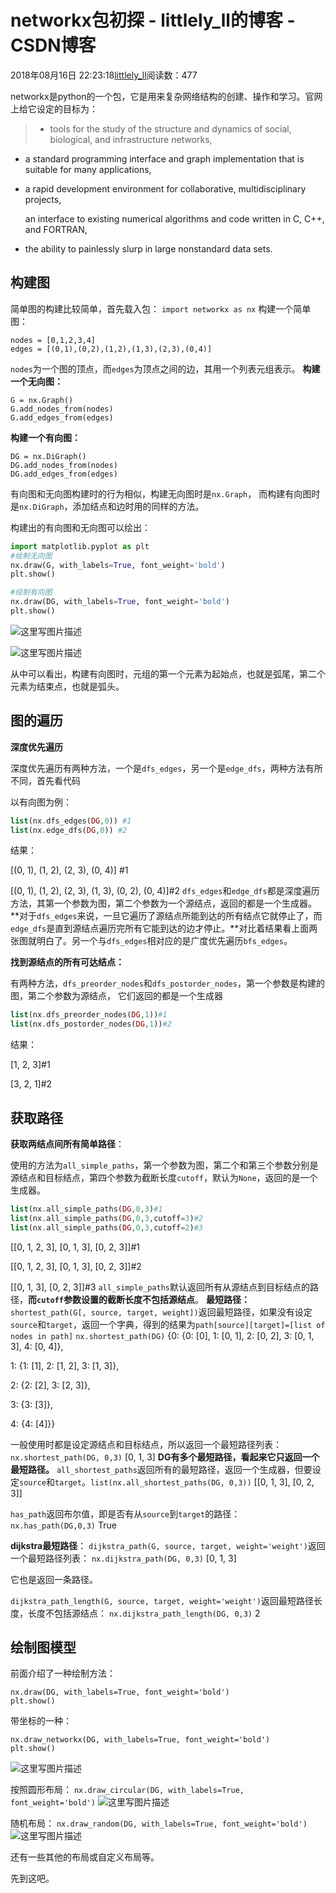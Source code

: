 # networkx包初探 - littlely_ll的博客 - CSDN博客





2018年08月16日 22:23:18[littlely_ll](https://me.csdn.net/littlely_ll)阅读数：477








networkx是python的一个包，它是用来复杂网络结构的创建、操作和学习。官网上给它设定的目标为：

> - tools for the study of the structure and dynamics of social, biological, and infrastructure networks,
- a standard programming interface and graph implementation that is suitable for many applications,
- a rapid development environment for collaborative, multidisciplinary projects, 

  an interface to existing numerical algorithms and code written in C, C++, and FORTRAN,
- the ability to painlessly slurp in large nonstandard data sets.


## 构建图

简单图的构建比较简单，首先载入包：
`import networkx as nx`
构建一个简单图：

```
nodes = [0,1,2,3,4]
edges = [(0,1),(0,2),(1,2),(1,3),(2,3),(0,4)]
```

`nodes`为一个图的顶点，而`edges`为顶点之间的边，其用一个列表元组表示。 
**构建一个无向图：**

```
G = nx.Graph()
G.add_nodes_from(nodes)
G.add_edges_from(edges)
```

**构建一个有向图：**

```
DG = nx.DiGraph()
DG.add_nodes_from(nodes)
DG.add_edges_from(edges)
```

有向图和无向图构建时的行为相似，构建无向图时是`nx.Graph`， 而构建有向图时是`nx.DiGraph`，添加结点和边时用的同样的方法。 

构建出的有向图和无向图可以绘出：

```python
import matplotlib.pyplot as plt
#绘制无向图
nx.draw(G, with_labels=True, font_weight='bold')
plt.show()

#绘制有向图
nx.draw(DG, with_labels=True, font_weight='bold')
plt.show()
```

![这里写图片描述](https://img-blog.csdn.net/2018081620260433?watermark/2/text/aHR0cHM6Ly9ibG9nLmNzZG4ubmV0L2xpdHRsZWx5X2xs/font/5a6L5L2T/fontsize/400/fill/I0JBQkFCMA==/dissolve/70)

![这里写图片描述](https://img-blog.csdn.net/20180816202623316?watermark/2/text/aHR0cHM6Ly9ibG9nLmNzZG4ubmV0L2xpdHRsZWx5X2xs/font/5a6L5L2T/fontsize/400/fill/I0JBQkFCMA==/dissolve/70)

从中可以看出，构建有向图时，元组的第一个元素为起始点，也就是弧尾，第二个元素为结束点，也就是弧头。

## 图的遍历

**深度优先遍历**

深度优先遍历有两种方法，一个是`dfs_edges`，另一个是`edge_dfs`，两种方法有所不同，首先看代码 

以有向图为例：
```php
list(nx.dfs_edges(DG,0)) #1
list(nx.edge_dfs(DG,0)) #2
```

结果： 

[(0, 1), (1, 2), (2, 3), (0, 4)] #1 

[(0, 1), (1, 2), (2, 3), (1, 3), (0, 2), (0, 4)]#2
`dfs_edges`和`edge_dfs`都是深度遍历方法，其第一个参数为图，第二个参数为一个源结点，返回的都是一个生成器。**对于`dfs_edges`来说，一旦它遍历了源结点所能到达的所有结点它就停止了，而`edge_dfs`是直到源结点遍历完所有它能到达的边才停止。**对比着结果看上面两张图就明白了。另一个与`dfs_edges`相对应的是广度优先遍历`bfs_edges`。

**找到源结点的所有可达结点：**

有两种方法，`dfs_preorder_nodes`和`dfs_postorder_nodes`，第一个参数是构建的图，第二个参数为源结点， 它们返回的都是一个生成器

```php
list(nx.dfs_preorder_nodes(DG,1))#1
list(nx.dfs_postorder_nodes(DG,1))#2
```

结果： 

[1, 2, 3]#1 

[3, 2, 1]#2
## 获取路径

**获取两结点间所有简单路径**： 

使用的方法为`all_simple_paths`，第一个参数为图，第二个和第三个参数分别是源结点和目标结点，第四个参数为截断长度`cutoff`，默认为`None`，返回的是一个生成器。

```php
list(nx.all_simple_paths(DG,0,3)#1
list(nx.all_simple_paths(DG,0,3,cutoff=3)#2
list(nx.all_simple_paths(DG,0,3,cutoff=2)#3
```

[[0, 1, 2, 3], [0, 1, 3], [0, 2, 3]]#1 

[[0, 1, 2, 3], [0, 1, 3], [0, 2, 3]]#2 

[[0, 1, 3], [0, 2, 3]]#3 
`all_simple_paths`默认返回所有从源结点到目标结点的路径，**而`cutoff`参数设置的截断长度不包括源结点**。
**最短路径：**
`shortest_path(G[, source, target, weight])`返回最短路径，如果没有设定`source`和`target`，返回一个字典，得到的结果为`path[source][target]=[list of nodes in path]`
`nx.shortest_path(DG)`
{0: {0: [0], 1: [0, 1], 2: [0, 2], 3: [0, 1, 3], 4: [0, 4]}, 

 1: {1: [1], 2: [1, 2], 3: [1, 3]}, 

 2: {2: [2], 3: [2, 3]}, 

 3: {3: [3]}, 

 4: {4: [4]}} 

一般使用时都是设定源结点和目标结点，所以返回一个最短路径列表：`nx.shortest_path(DG, 0,3)`
[0, 1, 3] 
**DG有多个最短路径，看起来它只返回一个最短路径。**
`all_shortest_paths`返回所有的最短路径，返回一个生成器，但要设定`source`和`target`。`list(nx.all_shortest_paths(DG, 0,3))`
[[0, 1, 3], [0, 2, 3]]

`has_path`返回布尔值，即是否有从`source`到`target`的路径：
`nx.has_path(DG,0,3)`
True

**dijkstra最短路径**： 
`dijkstra_path(G, source, target, weight='weight')`返回一个最短路径列表：
`nx.dijkstra_path(DG, 0,3)`
[0, 1, 3] 

它也是返回一条路径。

`dijkstra_path_length(G, source, target, weight='weight')`返回最短路径长度，长度不包括源结点：
`nx.dijkstra_path_length(DG, 0,3)`
2

## 绘制图模型

前面介绍了一种绘制方法：

```
nx.draw(DG, with_labels=True, font_weight='bold')
plt.show()
```

带坐标的一种：

```
nx.draw_networkx(DG, with_labels=True, font_weight='bold')
plt.show()
```

![这里写图片描述](https://img-blog.csdn.net/20180816221540289?watermark/2/text/aHR0cHM6Ly9ibG9nLmNzZG4ubmV0L2xpdHRsZWx5X2xs/font/5a6L5L2T/fontsize/400/fill/I0JBQkFCMA==/dissolve/70)

按照圆形布局：
`nx.draw_circular(DG, with_labels=True, font_weight='bold')`
![这里写图片描述](https://img-blog.csdn.net/20180816221744707?watermark/2/text/aHR0cHM6Ly9ibG9nLmNzZG4ubmV0L2xpdHRsZWx5X2xs/font/5a6L5L2T/fontsize/400/fill/I0JBQkFCMA==/dissolve/70)

随机布局：
`nx.draw_random(DG, with_labels=True, font_weight='bold')`
![这里写图片描述](https://img-blog.csdn.net/20180816221910116?watermark/2/text/aHR0cHM6Ly9ibG9nLmNzZG4ubmV0L2xpdHRsZWx5X2xs/font/5a6L5L2T/fontsize/400/fill/I0JBQkFCMA==/dissolve/70)

还有一些其他的布局或自定义布局等。 

 先到这吧。









